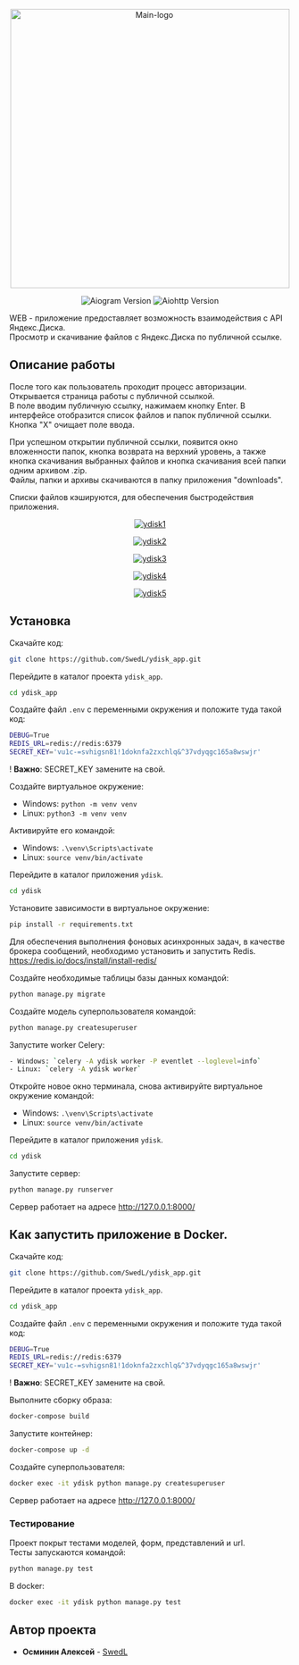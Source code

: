<p align="center"><img src="https://i.ibb.co/vJnDKGB/picture-compress.png" alt="Main-logo" border="0" width="500"></p>

<p align="center">
   <img src="https://img.shields.io/badge/Python-3.11-orange)" alt="Aiogram Version">
   <img src="https://img.shields.io/badge/Django-5.1.1-E86F00" alt="Aiohttp Version">
</p>

<p>WEB - приложение предоставляет возможность взаимодействия с API Яндекс.Диска.
<br>Просмотр и скачивание файлов с Яндекс.Диска по публичной ссылке.</p>


## Описание работы
После того как пользователь проходит процесс авторизации.
Открывается страница работы с публичной ссылкой.<br>
В поле вводим публичную ссылку, нажимаем кнопку Enter. В интерфейсе отобразится список файлов и папок публичной ссылки.<br>
Кнопка "X" очищает поле ввода.

При успешном открытии публичной ссылки, появится окно вложенности папок,
кнопка возврата на верхний уровень, а также кнопка скачивания выбранных
файлов и кнопка скачивания всей папки одним архивом .zip.<br>
Файлы, папки и архивы скачиваются в папку приложения "downloads".

Списки файлов кэшируются, для обеспечения быстродействия приложения.

<p align="center">
<a href="https://ibb.co/fFdD0sv"><img src="https://i.ibb.co/r02dyVs/ydisk1.png" alt="ydisk1" border="0"></a>
</p>
<p align="center">
<a href="https://ibb.co/FDTzrmF"><img src="https://i.ibb.co/d5YDTjR/ydisk2.png" alt="ydisk2" border="0"></a>
</p>
<p align="center">
<a href="https://ibb.co/BCdZHxc"><img src="https://i.ibb.co/QKzN7Rp/ydisk3.png" alt="ydisk3" border="0"></a>
</p>
<p align="center">
<a href="https://ibb.co/W3xyMzV"><img src="https://i.ibb.co/xsCjBgF/ydisk4.png" alt="ydisk4" border="0"></a>
</p>
<p align="center">
<a href="https://ibb.co/27d0ypC"><img src="https://i.ibb.co/3yc57Pj/ydisk5.png" alt="ydisk5" border="0"></a>
</p>


## Установка

Скачайте код:
```sh
git clone https://github.com/SwedL/ydisk_app.git
```
Перейдите в каталог проекта `ydisk_app`.<br>
```sh
cd ydisk_app
```
Создайте файл `.env` с переменными окружения и положите туда такой код:<br>

```sh
DEBUG=True
REDIS_URL=redis://redis:6379
SECRET_KEY='vu1c-=svhigsn81!1doknfa2zxchlq&^37vdyqgc165a8wswjr'
```
! **Важно**: SECRET_KEY замените на свой.<br>

Создайте виртуальное окружение:
- Windows: `python -m venv venv`
- Linux: `python3 -m venv venv`

Активируйте его командой:
- Windows: `.\venv\Scripts\activate`
- Linux: `source venv/bin/activate`

Перейдите в каталог приложения `ydisk`.<br>
```sh
cd ydisk
```
Установите зависимости в виртуальное окружение:

```sh
pip install -r requirements.txt
```

Для обеспечения выполнения фоновых асинхронных задач, в качестве брокера сообщений, необходимо установить и запустить Redis.  
https://redis.io/docs/install/install-redis/

Создайте необходимые таблицы базы данных командой:
```sh
python manage.py migrate
```
Создайте модель суперпользователя командой:
```sh
python manage.py createsuperuser
```
Запустите worker Celery:
```sh
- Windows: `celery -A ydisk worker -P eventlet --loglevel=info`
- Linux: `celery -A ydisk worker`
```

Откройте новое окно терминала, снова активируйте виртуальное окружение командой:
- Windows: `.\venv\Scripts\activate`
- Linux: `source venv/bin/activate`

Перейдите в каталог приложения `ydisk`.<br>
```sh
cd ydisk
```

Запустите сервер:
```sh
python manage.py runserver
```
Сервер работает на адресе <a href="http://127.0.0.1:8000/" target="_blank">http://127.0.0.1:8000/</a>

## Как запустить приложение в Docker.
Скачайте код:
```sh
git clone https://github.com/SwedL/ydisk_app.git
```
Перейдите в каталог проекта `ydisk_app`.<br>
```sh
cd ydisk_app
```
Создайте файл `.env` с переменными окружения и положите туда такой код:<br>

```sh
DEBUG=True
REDIS_URL=redis://redis:6379
SECRET_KEY='vu1c-=svhigsn81!1doknfa2zxchlq&^37vdyqgc165a8wswjr'
```
! **Важно**: SECRET_KEY замените на свой.<br>

Выполните сборку образа:
```sh
docker-compose build
```
Запустите контейнер:
```sh
docker-compose up -d
```
Создайте суперпользователя:
```sh
docker exec -it ydisk python manage.py createsuperuser
```
Сервер работает на адресе <a href="http://127.0.0.1:8000/" target="_blank">http://127.0.0.1:8000/</a>

### Тестирование

Проект покрыт тестами моделей, форм, представлений и url.<br>
Тесты запускаются командой:
```sh
python manage.py test
```
В docker:
```sh
docker exec -it ydisk python manage.py test
```
## Автор проекта

* **Осминин Алексей** - [SwedL](https://github.com/SwedL)

